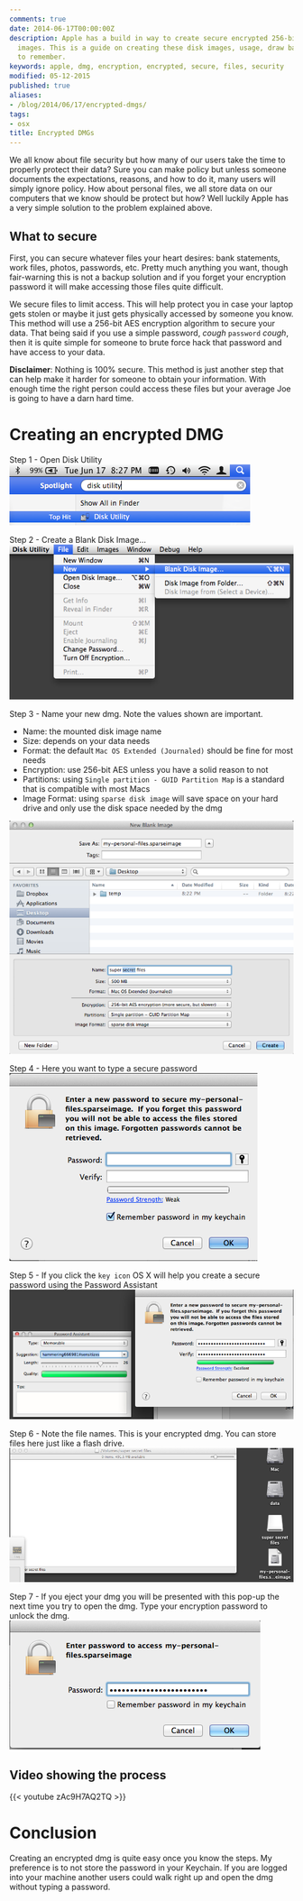 ```yaml
---
comments: true
date: 2014-06-17T00:00:00Z
description: Apple has a build in way to create secure encrypted 256-bit AES disk
  images. This is a guide on creating these disk images, usage, draw backs, and think
  to remember.
keywords: apple, dmg, encryption, encrypted, secure, files, security
modified: 05-12-2015
published: true
aliases:
- /blog/2014/06/17/encrypted-dmgs/
tags:
- osx
title: Encrypted DMGs
---
```


We all know about file security but how many of our users take the time to properly protect their data? Sure you can make policy but unless someone documents the expectations, reasons, and how to do it, many users will simply ignore policy. How about personal files, we all store data on our computers that we know should be protect but how? Well luckily Apple has a very simple solution to the problem explained above.

## What to secure
First, you can secure whatever files your heart desires: bank statements, work files, photos, passwords, etc. Pretty much anything you want, though fair-warning this is not a backup solution and if you forget your encryption password it will make accessing those files quite difficult.

We secure files to limit access. This will help protect you in case your laptop gets stolen or maybe it just gets physically accessed by someone you know. This method will use a 256-bit AES encryption algorithm to secure your data. That being said if you use a simple password, *cough* `password` *cough*, then it is quite simple for someone to brute force hack that password and have access to your data.

**Disclaimer**: Nothing is 100% secure. This method is just another step that can help make it harder for someone to obtain your information. With enough time the right person could access these files but your average Joe is going to have a darn hard time.


# Creating an encrypted DMG
Step 1 - Open Disk Utility  
![](/images/2014-06-17/step1.png)

Step 2 - Create a Blank Disk Image...  
![](/images/2014-06-17/step2.png)

Step 3 - Name your new dmg. Note the values shown are important.

* Name: the mounted disk image name
* Size: depends on your data needs
* Format: the default `Mac OS Extended (Journaled)` should be fine for most needs
* Encryption: use 256-bit AES unless you have a solid reason to not
* Partitions: using `Single partition - GUID Partition Map` is a standard that is compatible with most Macs
* Image Format: using `sparse disk image` will save space on your hard drive and only use the disk space needed by the dmg

![](/images/2014-06-17/step3.png)

Step 4 - Here you want to type a secure password  
![](/images/2014-06-17/step4.png)

Step 5 - If you click the ``key icon`` OS X will help you create a secure password using the Password Assistant  
![](/images/2014-06-17/step5.png)

Step 6 - Note the file names. This is your encrypted dmg. You can store files here just like a flash drive.  
![](/images/2014-06-17/step6.png)

Step 7 - If you eject your dmg you will be presented with this pop-up the next time you try to open the dmg. Type your encryption password to unlock the dmg.  
![](/images/2014-06-17/step7.png)


## Video showing the process

{{< youtube zAc9H7AQ2TQ >}}

# Conclusion
Creating an encrypted dmg is quite easy once you know the steps. My preference is to not store the password in your Keychain. If you are logged into your machine another users could walk right up and open the dmg without typing a password.
